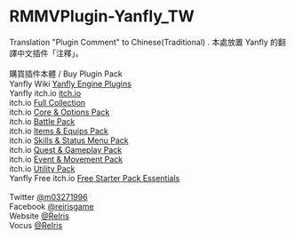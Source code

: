 # RMMVPlugin-Yanfly_TW
Translation "Plugin Comment" to Chinese(Traditional) .
本處放置 Yanfly 的翻譯中文插件「注釋」。<br>
<br>
購買插件本體 / Buy Plugin Pack<br>
Yanfly Wiki [Yanfly Engine Plugins](http://www.yanfly.moe/wiki/Category:Yanfly_Engine_Plugins)<br>
Yanfly itch.io [itch.io](https://yanflyengineplugins.itch.io/)<br>
       itch.io [Full Collection](https://yanflyengineplugins.itch.io/yanfly-engine-plugins-full-collection)<br>
       itch.io [Core & Options Pack](https://yanflyengineplugins.itch.io/core-options-pack)<br>
       itch.io [Battle Pack](https://yanflyengineplugins.itch.io/bundle-battle-pack)<br>
       itch.io [Items & Equips Pack](https://yanflyengineplugins.itch.io/items-equips-pack)<br>
       itch.io [Skills & Status Menu Pack](https://yanflyengineplugins.itch.io/skills-status-menu-pack)<br>
       itch.io [Quest & Gameplay Pack](https://yanflyengineplugins.itch.io/quest-gameplay-pack)<br>
       itch.io [Event & Movement Pack](https://yanflyengineplugins.itch.io/event-movement-pack)<br>
       itch.io [Utility Pack](https://yanflyengineplugins.itch.io/utility-pack)<br>
Yanfly Free itch.io [Free Starter Pack Essentials](https://yanflyengineplugins.itch.io/free-starter-pack-essentials)<br>
<br>
Twitter [@m03271996](https://twitter.com/m03271996)<br>
Facebook [@reirisgame](https://www.facebook.com/reirisgame/)<br>
Website [@ReIris](https://m03271996.wixsite.com/reirisgame)<br>
Vocus [@ReIris](https://vocus.cc/user/@ReIris?page=1&tab=new)<br>
